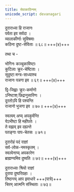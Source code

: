 ```yaml
---
title: सेवाकाठिन्यम्
unicode_script: devanagari
---
```


दुराराध्या हि राजानः  
पर्वता इव सर्वदा ।  
व्यालाकीर्णाः सुविषमाः  
कठिना दुष्ट-सेविताः ॥ ६८॥ +++(४)+++  

तथा च -  

भोगिनः कञ्चुकाविष्टाः  
कुटिलाः क्रूर-चेष्टिताः ।  
सुदुष्टा मन्त्र-साध्याश्च  
राजानः पन्नगा इव ॥ ६९॥ +++(४)+++  

द्वि-जिह्वाः क्रूर-कर्माणो  
ऽनिष्टाश् छिद्रानुसारिणः ।  
दूरतोऽपि हि पश्यन्ति  
राजानो भुजगा इव ॥ ७०॥ +++(४)+++  

स्वल्पम् अप्य् अपकुर्वन्ति  
येऽभीष्टा हि महीपतेः ।  
ते वह्नाव् इव दह्यन्ते  
पतङ्गाः पाप-चेतसः ॥ ७१॥  

दुरारोहं पदं राज्ञां  
सर्व-लोक-नमस्कृतम् ।  
स्वल्पेनाप्य् अपकारेण  
ब्राह्मण्यमिव दुष्यति ॥ ७२॥ +++(४)+++  

दुराराध्याः श्रियो राज्ञां  
दुरापा दुष्परिग्रहाः ।  
तिष्ठन्त्य् आप इवाधारे +++(पात्रे)+++  
चिरम् आत्मनि संस्थिताः ॥ ७३॥  
